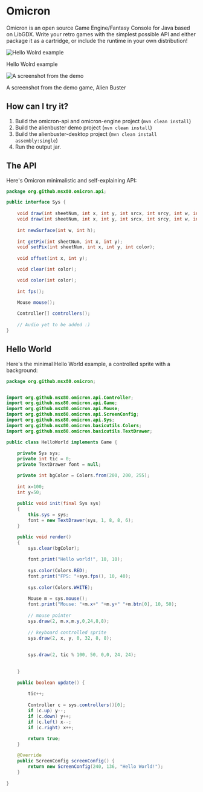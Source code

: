 Omicron
======
Omicron is an open source Game Engine/Fantasy Console for Java based on LibGDX. Write your retro games with the simplest possible API and either package it as a cartridge, or include the runtime in your own distribution!

![Hello Wolrd example](https://i.imgur.com/VYVhZtv.png)

Hello Wolrd example


![A screenshot from the demo](https://i.imgur.com/esxGpDW.png)

A screenshot from the demo game, Alien Buster


How can I try it?
-----------------

1. Build the omicron-api and omicron-engine  project (`mvn clean install`)
2. Build the alienbuster demo project (`mvn clean install`)
3. Build the alienbuster-desktop project (`mvn clean install assembly:single`)
4. Run the output jar.

The API
-------

Here's Omicron minimalistic and self-explaining API:

```java
package org.github.msx80.omicron.api;

public interface Sys {
	
    void draw(int sheetNum, int x, int y, int srcx, int srcy, int w, int h);
    void draw(int sheetNum, int x, int y, int srcx, int srcy, int w, int h, int rotate);
    
    int newSurface(int w, int h);
    
    int getPix(int sheetNum, int x, int y);
    void setPix(int sheetNum, int x, int y, int color);
    
    void offset(int x, int y);

    void clear(int color);

    void color(int color);
	
    int fps();
	
    Mouse mouse();

    Controller[] controllers();
    
    // Audio yet to be added :)
}

```

Hello World
-----------

Here's the minimal Hello World example, a controlled sprite with a background:

```java
package org.github.msx80.omicron;


import org.github.msx80.omicron.api.Controller;
import org.github.msx80.omicron.api.Game;
import org.github.msx80.omicron.api.Mouse;
import org.github.msx80.omicron.api.ScreenConfig;
import org.github.msx80.omicron.api.Sys;
import org.github.msx80.omicron.basicutils.Colors;
import org.github.msx80.omicron.basicutils.TextDrawer;

public class HelloWorld implements Game {
	
	private Sys sys;
	private int tic = 0;
	private TextDrawer font = null;

	private int bgColor = Colors.from(200, 200, 255);
	
	int x=100;
	int y=50;
	
    public void init(final Sys sys) 
    {
        this.sys = sys;
        font = new TextDrawer(sys, 1, 8, 8, 6);
    }

    public void render() 
    {
    	sys.clear(bgColor);
    	
        font.print("Hello world!", 10, 10);
        
        sys.color(Colors.RED);
        font.print("FPS: "+sys.fps(), 10, 40);
        
        sys.color(Colors.WHITE);
        
        Mouse m = sys.mouse();
        font.print("Mouse: "+m.x+" "+m.y+" "+m.btn[0], 10, 50);
      
        // mouse pointer
        sys.draw(2, m.x,m.y,0,24,8,8);
        
        // keyboard controlled sprite
        sys.draw(2, x, y, 0, 32, 8, 8);
        
        
        sys.draw(2, tic % 100, 50, 0,0, 24, 24);
    	
        
    }

    public boolean update() {
			
        tic++;
        
        Controller c = sys.controllers()[0];
        if (c.up) y--;
        if (c.down) y++;
        if (c.left) x--;
        if (c.right) x++;
     
        return true;
    }

	@Override
	public ScreenConfig screenConfig() {
		return new ScreenConfig(240, 136, "Hello World!");
	}
  
}

```
